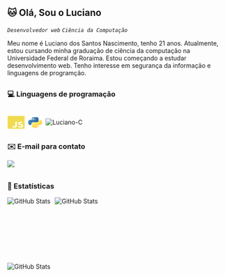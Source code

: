 ## 🐱 Olá, Sou o Luciano 

*`Desenvolvedor web`* *`Ciência da Computação`*

Meu nome é Luciano dos Santos Nascimento, tenho 21 anos. Atualmente, estou cursando minha graduação de ciência da computação na Universidade Federal de Roraima.
Estou começando a estudar desenvolvimento web. Tenho interesse em segurança da informação e linguagens de programção. 

  ##

### 💻 Linguagens de programação

<div style="display: inline_block"><br>
  <img align="center" am alt="Luciano-Js" height="30" width="40" src="https://raw.githubusercontent.com/devicons/devicon/master/icons/javascript/javascript-plain.svg">
  <img align="center" alt="Luciano-Python" height="30" width="40" src="https://raw.githubusercontent.com/devicons/devicon/master/icons/python/python-original.svg">
  <img align="center" alt="Luciano-C" height="30" width="40" src="https://cdn.jsdelivr.net/gh/devicons/devicon@latest/icons/c/c-original.svg">

</div>
  
  ##
### ✉️ E-mail para contato

<div> 
  <a href = "mailto:luciano.santos.nascimento@outlook.com"><img src="https://img.shields.io/badge/-Gmail-%23333?style=for-the-badge&logo=gmail&logoColor=white" target="_blank"></a>
  
</div>

 
 
  ##

### 🧭 Estatísticas 

<p>
  <img 
    align="left" 
    alt="GitHub Stats" 
    height="150" 
    style="padding-right: 10px;" 
    src="https://github-readme-stats.vercel.app/api?username=luciano-dos-santos-nascimento&theme=tokyonight&show_icons=true&hide_border=false&count_private=true&locale=pt-br" 
  />
 <img 
      align="left" 
      alt="GitHub Stats" 
      height="150" 
      src="https://github-readme-streak-stats.herokuapp.com/?user=luciano-dos-santos-nascimento&theme=tokyonight&hide_border=false&locale=pt-br" 
  />
  
  <img 
      align="left" 
      alt="GitHub Stats" 
      height="150" 
      width="350px"
      src="https://github-readme-stats.vercel.app/api/top-langs/?username=luciano-dos-santos-nascimento&theme=tokyonight&show_icons=true&hide_border=false&layout=compact&locale=pt-br" 
  />
</p>






  
